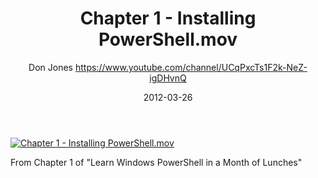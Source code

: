 ﻿---
title: Chapter 1 - Installing PowerShell.mov
date: 2012-03-26
tags: MonthOfLunches, English, Playlist, Powershell Month of Lunches
author: Don Jones https://www.youtube.com/channel/UCqPxcTs1F2k-NeZ-igDHvnQ
---

[![Chapter 1 - Installing PowerShell.mov](https://i4.ytimg.com/vi/7LMo0nxFB_g/hqdefault.jpg "Chapter 1 - Installing PowerShell.mov")](https://www.youtube.com/watch?v=7LMo0nxFB_g)

From Chapter 1 of "Learn Windows PowerShell in a Month of Lunches"
